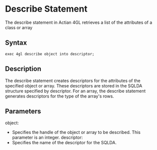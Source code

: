 # Describe Statement
The describe statement in Actian 4GL retrieves a list of the attributes of a class or array

## Syntax

```4gl
exec 4gl describe object into descriptor;
```

## Description
The describe statement creates descriptors for the attributes of the specified object or array. These descriptors are stored in the SQLDA structure specified by descriptor. For an array, the describe statement generates descriptors for the type of the array's rows.

## Parameters
object: 
- Specifies the handle of the object or array to be described. This parameter is an integer.
descriptor: 
- Specifies the name of the descriptor for the SQLDA.
